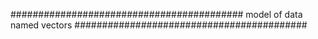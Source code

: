 ##########################################
model of data named vectors
##########################################
